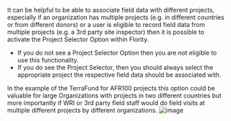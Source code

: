 It can be helpful to be able to associate field data with different projects, especially if an organization has multiple projects (e.g. in different countries or from different donors) or a user is eligible to record field data from multiple projects (e.g. a 3rd party site inspector) then it is possible to activate the Project Selector Option within Flority. 
* If you do not see a Project Selector Option then you are not eligible to use this functionality.
* If you do see the Project Selector, then you should always select the appropriate project the respective field data should be associated with.


In the example of the TerraFund for AFR100 projects this option could be valuable for large Organizations with projects in two different countries but more importantly if WRI or 3rd party field staff would do field visits at multiple different projects by different organizations. 
![image](https://github.com/Wells-for-Zoe/book/assets/97762115/0dcf7921-035c-4e5f-a7a5-2da5b1508ec4)

